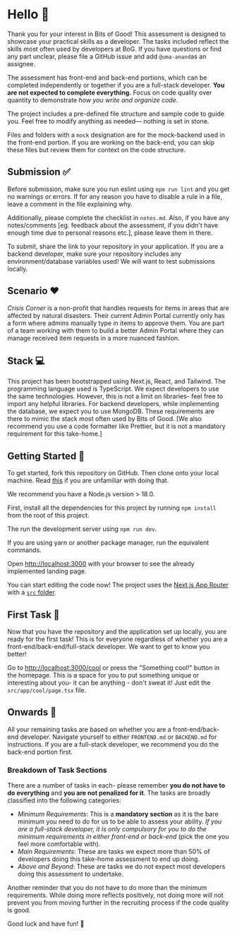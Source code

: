 # Hello 👋

Thank you for your interest in Bits of Good! This assessment is designed to showcase your practical skills as a developer. The tasks included reflect the skills most often used by developers at BoG. If you have questions or find any part unclear, please file a GitHub issue and add `@uma-anand`as an assignee.

The assessment has front-end and back-end portions, which can be completed independently or together if you are a full-stack developer. **You are not expected to complete everything.** Focus on code quality over quantity to demonstrate _how you write and organize code_.

The project includes a pre-defined file structure and sample code to guide you. Feel free to modify anything as needed— nothing is set in stone.

Files and folders with a `mock` designation are for the mock-backend used in the front-end portion. If you are working on the back-end, you can skip these files but review them for context on the code structure.

## Submission ✅

Before submission, make sure you run eslint using `npm run lint` and you get no warnings or errors. If for any reason you have to disable a rule in a file, leave a comment in the file explaining why.

Additionally, please complete the checklist in `notes.md`. Also, if you have any notes/comments [eg. feedback about the assessment, if you didn't have enough time due to personal reasons etc.], please leave them in there.

To submit, share the link to your repository in your application. If you are a backend developer, make sure your repository includes any environment/database variables used! We will want to test submissions locally.

## Scenario ❤️

_Crisis Corner_ is a non-profit that handles requests for items in areas that are affected by natural disasters. Their current Admin Portal currently only has a form where admins manually type in items to approve them. You are part of a team working with them to build a better Admin Portal where they can manage received item requests in a more nuanced fashion.

## Stack 💻

This project has been bootstrapped using Next.js, React, and Tailwind. The programming language used is TypeScript. We expect developers to use the same technologies. However, this is not a limit on libraries- feel free to import any helpful libraries. For backend developers, while implementing the database, we expect you to use MongoDB. These requirements are there to mimic the stack most often used by Bits of Good. [We also recommend you use a code formatter like Prettier, but it is not a mandatory requirement for this take-home.]

## Getting Started 🐣

To get started, fork this repository on GitHub. Then clone onto your local machine. Read [this](https://docs.github.com/en/pull-requests/collaborating-with-pull-requests/working-with-forks/fork-a-repo) if you are unfamiliar with doing that.

We recommend you have a Node.js version > 18.0.

First, install all the dependencies for this project by running `npm install` from the root of this project.

The run the development server using `npm run dev`.

If you are using yarn or another package manager, run the equivalent commands.

Open [http://localhost:3000](http://localhost:3000) with your browser to see the already implemented landing page.

You can start editing the code now! The project uses the [Next.js App Router](https://nextjs.org/docs/app) with a [`src` folder](https://nextjs.org/docs/app/building-your-application/configuring/src-directory).

## First Task 🐥

Now that you have the repository and the application set up locally, you are ready for the first task! This is for everyone regardless of whether you are a front-end/back-end/full-stack developer. We want to get to know you better!

Go to [http://localhost:3000/cool](http://localhost:3000/cool) or press the "Something cool!" button in the homepage. This is a space for you to put something unique or interesting about you- it can be anything - don't sweat it! Just edit the `src/app/cool/page.tsx` file.

## Onwards 🐔

All your remaining tasks are based on whether you are a front-end/back-end developer. Navigate yourself to either `FRONTEND.md` or `BACKEND.md` for instructions. If you are a full-stack developer, we recommend you do the back-end portion first.

### Breakdown of Task Sections

There are a number of tasks in each- please remember **you do not have to do everything** and **you are not penalized for it**. The tasks are broadly classified into the following categories:

- _Minimum Requirements_: This is a **mandatory section** as it is the bare minimum you need to do for us to be able to assess your ability. _If you are a full-stack developer, it is only compulsory for you to do the minimum requirements in either front-end or back-end_ (pick the one you feel more comfortable with).
- _Main Requirements_: These are tasks we expect more than 50% of developers doing this take-home assessment to end up doing.
- _Above and Beyond_: These are tasks we do not expect most developers doing this assessment to undertake.

Another reminder that you do not have to do more than the minimum requirements. While doing more reflects positively, not doing more will not prevent you from moving further in the recruiting process if the code quality is good.

Good luck and have fun! 🎉
